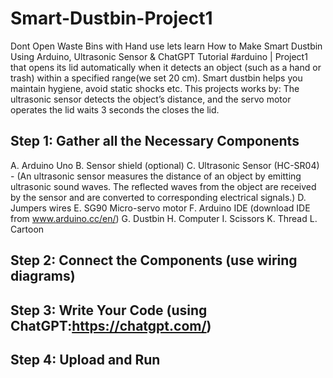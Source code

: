 # Smart-Dustbin-Project1
Dont Open Waste Bins with Hand use lets learn How to Make Smart Dustbin Using Arduino, Ultrasonic Sensor & ChatGPT Tutorial #arduino  | Project1 that opens its lid automatically when it detects an object (such as a hand or trash) within a specified range(we set 20 cm). Smart dustbin helps you maintain hygiene, avoid static shocks etc. This projects works by: The ultrasonic sensor  detects the object’s distance, and the servo motor operates the lid waits 3 seconds the closes the lid. 


## Step 1: Gather all the Necessary Components
A. Arduino Uno
B. Sensor shield (optional)
C. Ultrasonic Sensor (HC-SR04) - (An ultrasonic sensor measures the distance of an object by emitting ultrasonic sound waves. The reflected waves from the object are received by the sensor and are converted to corresponding electrical signals.)
D. Jumpers wires
E. SG90 Micro-servo motor
F. Arduino IDE (download IDE from www.arduino.cc/en/)
G. Dustbin
H. Computer
I. Scissors
K. Thread
L. Cartoon

## Step 2: Connect the Components (use wiring diagrams)
## Step 3: Write Your Code (using ChatGPT:https://chatgpt.com/)
## Step 4: Upload and Run 

